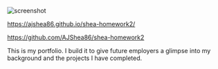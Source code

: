 ![screenshot](https://user-images.githubusercontent.com/97988155/156272642-b380c7d3-517f-429b-9a0f-af9172d64194.png)

https://ajshea86.github.io/shea-homework2/


https://github.com/AJShea86/shea-homework2



This is my portfolio. I build it to give future employers a glimpse into my background and the projects I have completed.




